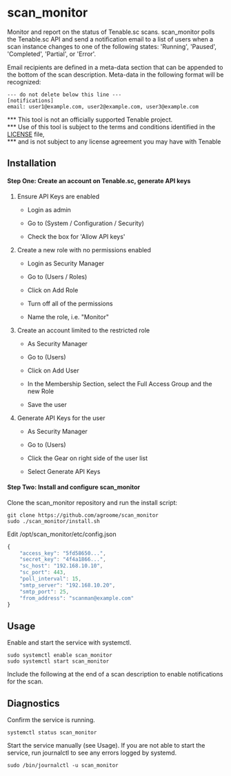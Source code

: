 # scan_monitor

Monitor and report on the status of Tenable.sc scans. scan_monitor polls the Tenable.sc API and send a notification
email to a list of users when a scan instance changes to one of the following states: 
 'Running', 'Paused', 'Completed', 'Partial', or 'Error'.
 
Email recipients are defined in a meta-data section that can be appended to the bottom of the scan 
description. Meta-data in the following format will be recognized:

```
--- do not delete below this line ---
[notifications]
email: user1@example.com, user2@example.com, user3@example.com 
```

*** This tool is not an officially supported Tenable project.                   
*** Use of this tool is subject to the terms and conditions identified in the [LICENSE](LICENSE) file,  
*** and is not subject to any license agreement you may have with Tenable 

## Installation

#### Step One: Create an account on Tenable.sc, generate API keys
1. Ensure API Keys are enabled

    - Login as admin
    
    - Go to (System / Configuration / Security)
    
    - Check the box for 'Allow API keys'
    
2. Create a new role with no permissions enabled 

    - Login as Security Manager 

    - Go to (Users / Roles)
    
    - Click on Add Role
    
    - Turn off all of the permissions
    
    - Name the role, i.e. "Monitor"
    
3. Create an account limited to the restricted role

    - As Security Manager
    
    - Go to (Users)
    
    - Click on Add User
    
    - In the Membership Section, select the Full Access Group and the new Role
    
    - Save the user
    
4. Generate API Keys for the user

    - As Security Manager
    
    - Go to (Users)
    
    - Click the Gear on right side of the user list
    
    - Select Generate API Keys

#### Step Two: Install and configure scan_monitor 
Clone the scan_monitor repository and run the install script:
```
git clone https://github.com/agroome/scan_monitor 
sudo ./scan_monitor/install.sh
```

Edit /opt/scan_monitor/etc/config.json
```javascript
{
    "access_key": "5fd58650...",
    "secret_key": "4f4a1866...",
    "sc_host": "192.168.10.10",
    "sc_port": 443,
    "poll_interval": 15,
    "smtp_server": "192.168.10.20",
    "smtp_port": 25,
    "from_address": "scanman@example.com"
}
```

## Usage
Enable and start the service with systemctl.
```
sudo systemctl enable scan_monitor
sudo systemctl start scan_monitor
```

Include the following at the end of a scan description to enable notifications for the scan.


## Diagnostics
Confirm the service is running. 
```commandline
systemctl status scan_monitor
```
Start the service manually (see Usage). If you are not able to start the service, run journalctl to see any errors logged by systemd. 
```commandline
sudo /bin/journalctl -u scan_monitor
```

